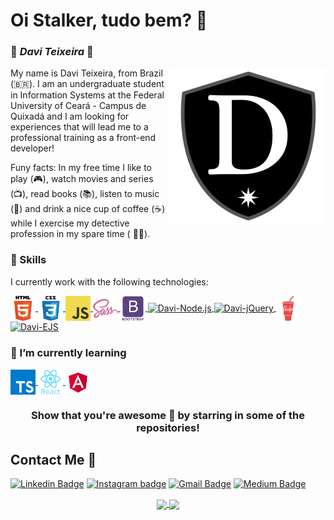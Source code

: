 <h1> Oi Stalker, tudo bem? 🖖</h1>

### 🦇 **_Davi Teixeira_** 🦇
<a href="https://daviteixeira-btm.github.io/" target="_blank"><img src="logo-daviteixeira-dev.png" min-width="400px" max-width="250px" width="250px" align="right" alt="Computador Davi Teixeira" target="_blank"></a>
My name is Davi Teixeira, from Brazil (🇧🇷). I am an undergraduate student in Information Systems at the Federal University of Ceará - Campus de Quixadá and I am looking for experiences that will lead me to a professional training as a front-end developer!

Funy facts: In my free time I like to play (🎮), watch movies and series (📺), read books (📚), listen to music (🎵) and drink a nice cup of coffee (☕️) while I exercise my detective profession in my spare time ( 🕵️‍♂️).

### 🚀 Skills
I currently work with the following technologies:

<!--
<p>
  <img src="https://img.shields.io/badge/HTML5-E34F26?style=for-the-badge&logo=html5&logoColor=white"/>
  <img src="https://img.shields.io/badge/CSS3-1572B6?style=for-the-badge&logo=css3&logoColor=white"/>
  <img src="https://img.shields.io/badge/JavaScript-323330?style=for-the-badge&logo=javascript&logoColor=F7DF1E"/>
  <img src="https://img.shields.io/badge/Sass-CC6699?style=for-the-badge&logo=sass&logoColor=white"/>
  <img src="https://img.shields.io/badge/Bootstrap-563D7C?style=for-the-badge&logo=bootstrap&logoColor=white"/>
  <img src="https://img.shields.io/badge/node.js%20-%2343853D.svg?&style=for-the-badge&logo=node.js&logoColor=white"/>
</p>
-->

<div style="display: inline_block">
  <a href="https://developer.mozilla.org/pt-BR/docs/Web/HTML" target="_blank">
    <img align="center" alt="Davi-HTML" height="40" width="40"
       src="https://raw.githubusercontent.com/github/explore/80688e429a7d4ef2fca1e82350fe8e3517d3494d/topics/html/html.png">
  </a>
  <a href="https://developer.mozilla.org/pt-BR/docs/Web/CSS" target="_blank">
    <img align="center" alt="Davi-CSS" height="40" width="40"
       src="https://raw.githubusercontent.com/github/explore/80688e429a7d4ef2fca1e82350fe8e3517d3494d/topics/css/css.png">
  </a>
  <a href="https://developer.mozilla.org/pt-BR/docs/Web/JavaScript" target="_blank">
    <img align="center" alt="Davi-JavaScript" height="40" width="40"
       src="https://raw.githubusercontent.com/github/explore/80688e429a7d4ef2fca1e82350fe8e3517d3494d/topics/javascript/javascript.png">
  </a>
  <a href="https://sass-lang.com/" target="_blank">
    <img align="center" alt="Davi-SASS" height="40" width="40"
       src="https://raw.githubusercontent.com/github/explore/80688e429a7d4ef2fca1e82350fe8e3517d3494d/topics/sass/sass.png">
  </a>
  <a href="https://getbootstrap.com/" target="_blank">
    <img align="center" alt="Davi-Bootstrap" height="40" width="40"
       src="https://raw.githubusercontent.com/devicons/devicon/master/icons/bootstrap/bootstrap-plain-wordmark.svg">
  </a>
  <a href="https://nodejs.org/en/" target="_blank">
    <img align="center" alt="Davi-Node.js" height="40" width="40"
       src="https://walde.co/wp-content/uploads/2016/09/nodejs_logo.png">
  </a>
  <a href="https://jquery.com/" target="_blank">
    <img align="center" alt="Davi-jQuery" height="40" width="40"
       src="https://wallacesilva.com/blog/wp-content/uploads/2015/08/jQuery-logo.png">
  </a>
  <a href="https://gulpjs.com/" target="_blank">
    <img align="center" alt="Davi-Gulp" height="40" width="40"
       src="https://raw.githubusercontent.com/github/explore/80688e429a7d4ef2fca1e82350fe8e3517d3494d/topics/gulp/gulp.png">
  </a>
  <a href="https://ejs.co/" target="_blank">
    <img align="center" alt="Davi-EJS" height="40" width="40"
       src="https://cdn.icon-icons.com/icons2/2107/PNG/512/file_type_ejs_icon_130626.png">
  </a>
</div>

### 🌱 I’m currently learning

<!--
<p>
  <img src="https://img.shields.io/badge/typescript%20-%23007ACC.svg?&style=for-the-badge&logo=typescript&logoColor=white"/>
  <img src="https://img.shields.io/badge/react%20-%2320232a.svg?&style=for-the-badge&logo=react&logoColor=%2361DAFB"/>
  <img alt="Angular" src="https://img.shields.io/badge/angular-%23DD0031.svg?style=for-the-badge&logo=angular&logoColor=white"/>
</p>
-->

<div style="display: inline_block">
  <a href="https://www.typescriptlang.org/" target="_blank">
    <img align="center" alt="Davi-TypeScript" height="40" width="40"
       src="https://raw.githubusercontent.com/github/explore/80688e429a7d4ef2fca1e82350fe8e3517d3494d/topics/typescript/typescript.png">
  </a>
  <a href="https://pt-br.reactjs.org/" target="_blank">
    <img align="center" alt="Davi-React" height="40" width="40"
       src="https://raw.githubusercontent.com/devicons/devicon/master/icons/react/react-original-wordmark.svg">
  </a>
  <a href="https://angular.io/" target="_blank">
    <img align="center" alt="Davi-Angular" height="40" width="40"
       src="https://raw.githubusercontent.com/github/explore/80688e429a7d4ef2fca1e82350fe8e3517d3494d/topics/angular/angular.png">
  </a>
</div>

<div align="center">
  
  ### Show that you're awesome 🤩 by starring in some of the repositories!
</div>

##  Contact Me :speech_balloon:
[![Linkedin Badge](https://img.shields.io/badge/LinkedIn-0077B5?style=for-the-badge&logo=linkedin&logoColor=white&link)](https://www.linkedin.com/in/daviteixeira-me/)
[![Instagram badge](https://img.shields.io/badge/Instagram-E4405F?style=for-the-badge&logo=instagram&logoColor=white)](https://www.instagram.com/daviteixeira.dev/)
[![Gmail Badge](https://img.shields.io/badge/Gmail-D14836?style=for-the-badge&logo=gmail&logoColor=white)](mailto:daviteixeira.dev@gmail.com)
[![Medium Badge](https://img.shields.io/badge/Medium-12100E?style=for-the-badge&logo=medium&logoColor=white)](https://medium.com/@daviteixeira.btm)

<div align="center">
  <a href="https://github.com/daviteixeira-btm">
  <img width="350px" align="center" src="https://github-readme-stats.vercel.app/api/top-langs/?username=daviteixeira-btm&layout=compact&langs_count=8&theme=gotham"/>
  <img width="480px" align="center" src="https://github-readme-stats.vercel.app/api?username=daviteixeira-btm&show_icons=true&theme=gotham&include_all_commits=true&count_private=true"/>
</div>

